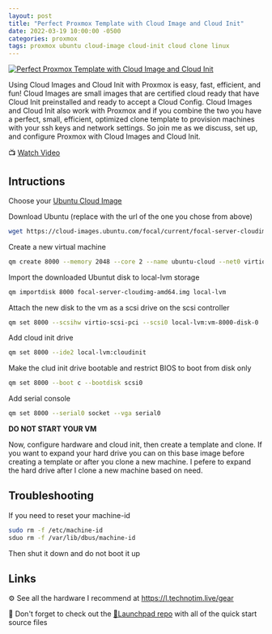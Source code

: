 ```yaml
---
layout: post
title: "Perfect Proxmox Template with Cloud Image and Cloud Init"
date: 2022-03-19 10:00:00 -0500
categories: proxmox
tags: proxmox ubuntu cloud-image cloud-init cloud clone linux
---
```


[![Perfect Proxmox Template with Cloud Image and Cloud Init](https://img.youtube.com/vi/shiIi38cJe4/0.jpg)](https://www.youtube.com/watch?v=shiIi38cJe4 "Perfect Proxmox Template with Cloud Image and Cloud Init")

Using Cloud Images and Cloud Init with Proxmox is easy, fast, efficient, and fun!  Cloud Images are small images that are certified cloud ready that have Cloud Init preinstalled and ready to accept a Cloud Config.  Cloud Images and Cloud Init also work with Proxmox and if you combine the two you have a perfect, small, efficient, optimized clone template to provision machines with your ssh keys and network settings.  So join me as we discuss, set up, and configure Proxmox with Cloud Images and Cloud Init.

📺 [Watch Video](https://www.youtube.com/watch?v=shiIi38cJe4)

## Intructions

Choose your [Ubuntu Cloud Image](https://cloud-images.ubuntu.com/)

Download Ubuntu (replace with the url of the one you chose from above)

```bash
wget https://cloud-images.ubuntu.com/focal/current/focal-server-cloudimg-amd64.img
```

Create a new virtual machine

```bash
qm create 8000 --memory 2048 --core 2 --name ubuntu-cloud --net0 virtio,bridge=vmbr0
```

Import the downloaded Ubuntut disk to local-lvm storage

```bash
qm importdisk 8000 focal-server-cloudimg-amd64.img local-lvm
```

Attach the new disk to the vm as a scsi drive on the scsi controller

```bash
qm set 8000 --scsihw virtio-scsi-pci --scsi0 local-lvm:vm-8000-disk-0
```

Add cloud init drive

```bash
qm set 8000 --ide2 local-lvm:cloudinit
```

Make the clud init drive bootable and restrict BIOS to boot from disk only

```bash
qm set 8000 --boot c --bootdisk scsi0
```

Add serial console

```bash
qm set 8000 --serial0 socket --vga serial0
```

**DO NOT START YOUR VM**

Now, configure hardware and cloud init, then create a template and clone.  If you want to expand your hard drive you can on this base image before creating a template or after you clone a new machine.  I pefere to expand the hard drive after I clone a new machine based on need.

## Troubleshooting

If you need to reset your machine-id

```bash
sudo rm -f /etc/machine-id
sduo rm -f /var/lib/dbus/machine-id
```

Then shut it down and do not boot it up

## Links

⚙️ See all the hardware I recommend at <https://l.technotim.live/gear>

🚀 Don't forget to check out the [🚀Launchpad repo](https://l.technotim.live/quick-start) with all of the quick start source files
